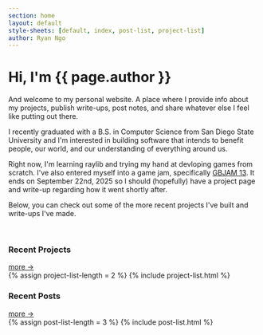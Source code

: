 ```yaml
---
section: home
layout: default 
style-sheets: [default, index, post-list, project-list]
author: Ryan Ngo
---
```


<h1 id="home-title">Hi, I'm <span>{{ page.author }}</span></h1>

And welcome to my personal website. A place where I provide info about my
projects, publish write-ups, post notes, and share whatever else I feel
like putting out there.

I recently graduated with a B.S. in Computer Science from San Diego State University
and I'm interested in building software that intends to benefit people, our world, 
and our understanding of everything around us.

Right now, I'm learning raylib and trying my hand at devloping games from 
scratch. I've also entered myself into a game jam, specifically [GBJAM 13](https://itch.io/jam/gbjam-13). 
It ends on September 22nd, 2025 so I should (hopefully) have a project page 
and write-up regarding how it went shortly after.

Below, you can check out some of the more recent projects I've built and 
write-ups I've made.

<br>

<div class="list-heading">
    <h3>Recent Projects</h3>
    <a href="{{ site.docs[1].url }}"> more -></a>
</div>
{% assign project-list-length = 2 %}
{% include project-list.html %}

<div class="list-heading">
    <h3>Recent Posts</h3>
    <a href="{{ site.docs[2].url }}"> more -></a>
</div>
{% assign post-list-length = 3 %}
{% include post-list.html %}
